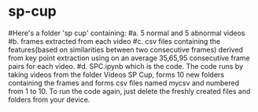 # sp-cup
#Here's a folder 'sp cup' containing:
#a. 5 normal and 5 abnormal videos
#b. frames extracted from each video
#c. csv files containing the features(based on similarities between two consecutive frames) derived from key point extraction using on an average 35,65,95 consecutive frame pairs for each video.
#d. SPC.ipynb which is the code. The code runs by taking videos from the folder Videos SP Cup, forms 10 new folders containing the frames and forms csv files named mycsv and numbered from 1 to 10. To run the code again, just delete the freshly created files and folders from your device.
